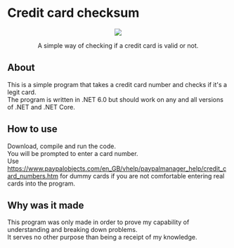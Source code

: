 # Credit card checksum

<p align="center">
  <img src="https://i.imgur.com/X3tVPeU.png"/>
</p>
<p align="center">A simple way of checking if a credit card is valid or not.</p>

## About

This is a simple program that takes a credit card number and checks if it's a legit card.<br/>
The program is written in .NET 6.0 but should work on any and all versions of .NET and .NET Core.

## How to use
Download, compile and run the code.<br/>
You will be prompted to enter a card number.<br/>
Use https://www.paypalobjects.com/en_GB/vhelp/paypalmanager_help/credit_card_numbers.htm for dummy cards if you are not comfortable entering real cards into the program.

## Why was it made
This program was only made in order to prove my capability of understanding and breaking down problems.<br/>
It serves no other purpose than being a receipt of my knowledge.